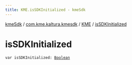 ```yaml
---
title: KME.isSDKInitialized - kmeSdk
---
```


[kmeSdk](../../index.html) / [com.kme.kaltura.kmesdk](../index.html) / [KME](index.html) / [isSDKInitialized](./is-s-d-k-initialized.html)

# isSDKInitialized

`var isSDKInitialized: `[`Boolean`](https://kotlinlang.org/api/latest/jvm/stdlib/kotlin/-boolean/index.html)